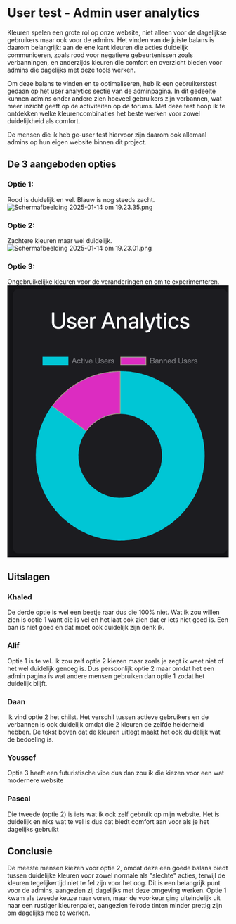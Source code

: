 # User test - Admin user analytics
Kleuren spelen een grote rol op onze website, niet alleen voor de dagelijkse gebruikers maar ook voor de admins. Het vinden van de juiste balans is daarom belangrijk: aan de ene kant kleuren die acties duidelijk communiceren, zoals rood voor negatieve gebeurtenissen zoals verbanningen, en anderzijds kleuren die comfort en overzicht bieden voor admins die dagelijks met deze tools werken.

Om deze balans te vinden en te optimaliseren, heb ik een gebruikerstest gedaan op het user analytics sectie van de adminpagina. In dit gedeelte kunnen admins onder andere zien hoeveel gebruikers zijn verbannen, wat meer inzicht geeft op de activiteiten op de forums. Met deze test hoop ik te ontdekken welke kleurencombinaties het beste werken voor zowel duidelijkheid als comfort.

De mensen die ik heb ge-user test hiervoor zijn daarom ook allemaal admins op hun eigen website binnen dit project. 

## De 3 aangeboden opties

### Optie 1:
Rood is duidelijk en vel. Blauw is nog steeds zacht.
![Scherm­afbeelding 2025-01-14 om 19.23.35.png](../Scherm%C2%ADafbeelding%202025-01-14%20om%2019.23.35.png)

### Optie 2:
Zachtere kleuren maar wel duidelijk.
![Scherm­afbeelding 2025-01-14 om 19.23.01.png](../Scherm%C2%ADafbeelding%202025-01-14%20om%2019.23.01.png)

### Optie 3:
Ongebruikelijke kleuren voor de veranderingen en om te experimenteren.
![Schermafb.png](../Schermafb.png)

## Uitslagen

### Khaled
De derde optie is wel een beetje raar dus die 100% niet. Wat ik zou willen zien is optie 1 want die is vel en het laat ook zien dat er iets niet goed is. Een ban is niet goed en dat moet ook duidelijk zijn denk ik.
### Alif
Optie 1 is te vel. Ik zou zelf optie 2 kiezen maar zoals je zegt ik weet niet of het wel duidelijk genoeg is. Dus persoonlijk optie 2 maar omdat het een admin pagina is wat andere mensen gebruiken dan optie 1 zodat het duidelijk blijft.
### Daan
Ik vind optie 2 het chilst. Het verschil tussen actieve gebruikers en de verbannen is ook duidelijk omdat die 2 kleuren de zelfde helderheid hebben. De tekst boven dat de kleuren uitlegt maakt het ook duidelijk wat de bedoeling is.
### Youssef
Optie 3 heeft een futuristische vibe dus dan zou ik die kiezen voor een wat modernere website 
### Pascal
Die tweede (optie 2) is iets wat ik ook zelf gebruik op mijn website. Het is duidelijk en niks wat te vel is dus dat biedt comfort aan voor als je het dagelijks gebruikt

## Conclusie
De meeste mensen kiezen voor optie 2, omdat deze een goede balans biedt tussen duidelijke kleuren voor zowel normale als "slechte" acties, terwijl de kleuren tegelijkertijd niet te fel zijn voor het oog. Dit is een belangrijk punt voor de admins, aangezien zij dagelijks met deze omgeving werken. Optie 1 kwam als tweede keuze naar voren, maar de voorkeur ging uiteindelijk uit naar een rustiger kleurenpalet, aangezien felrode tinten minder prettig zijn om dagelijks mee te werken.